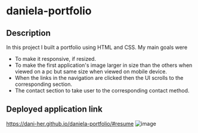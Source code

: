 # daniela-portfolio
## Description
In this project I built a portfolio using HTML and CSS. 
My main goals were 
- To make it responsive, if resized.
- To make the first application's image larger in size than the others when viewed on a pc but same size when viewed on mobile device.
- When the links in the navigation are clicked then the UI scrolls to the corresponding section.
- The contact section to take user to the corresponding contact method. 
## Deployed application link 
https://dani-her.github.io/daniela-portfolio/#resume
![image](https://user-images.githubusercontent.com/118456219/217510570-3bb01905-5b9f-4642-97fc-1588955515a8.png)
